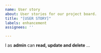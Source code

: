 ```yaml
---
name: User story
about: User stories for our project board.
title: "[USER STORY]"
labels: enhancement
assignees: ''

---
```


I as **admin** can **read, update and delete** ...
